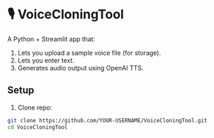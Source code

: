 # 🎙️ VoiceCloningTool

A Python + Streamlit app that:
1. Lets you upload a sample voice file (for storage).
2. Lets you enter text.
3. Generates audio output using OpenAI TTS.

## Setup
1. Clone repo:
```bash
git clone https://github.com/YOUR-USERNAME/VoiceCloningTool.git
cd VoiceCloningTool
